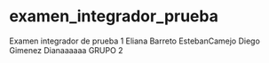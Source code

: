 # examen_integrador_prueba
Examen integrador de prueba 1
Eliana Barreto
EstebanCamejo
Diego Gimenez
Dianaaaaaa
GRUPO 2
